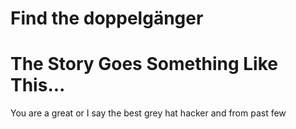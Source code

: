 # Find the doppelgänger

# The Story Goes Something Like This... 
You are a great or I say the best grey hat hacker and from past few 


